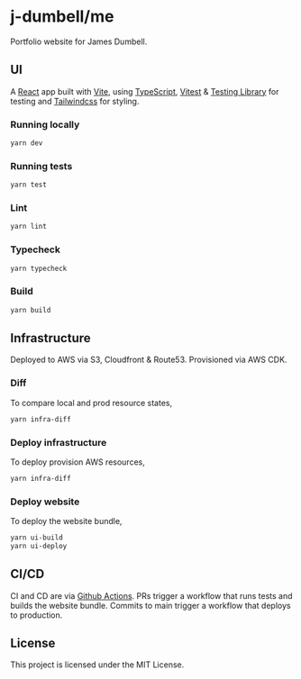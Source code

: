# j-dumbell/me
Portfolio website for James Dumbell.

## UI
A [React](https://react.dev/) app built with [Vite](https://vitejs.dev), using [TypeScript](https://www.typescriptlang.org), [Vitest](https://vitest.dev) & [Testing Library](https://testing-library.com) for testing and [Tailwindcss](https://tailwindcss.com) for styling.

### Running locally
```bash
yarn dev
```

### Running tests
```bash
yarn test
```

### Lint
```bash
yarn lint
```

### Typecheck
```bash
yarn typecheck
```

### Build
```bash
yarn build
```

## Infrastructure
Deployed to AWS via S3, Cloudfront & Route53. Provisioned via AWS CDK.

### Diff
To compare local and prod resource states,
```bash
yarn infra-diff
```

### Deploy infrastructure
To deploy provision AWS resources,
```bash
yarn infra-diff
```

### Deploy website
To deploy the website bundle,
```bash
yarn ui-build
yarn ui-deploy
```

## CI/CD
CI and CD are via [Github Actions](https://docs.github.com/en/actions). 
PRs trigger a workflow that runs tests and builds the website bundle.
Commits to main trigger a workflow that deploys to production.

## License
This project is licensed under the MIT License.
